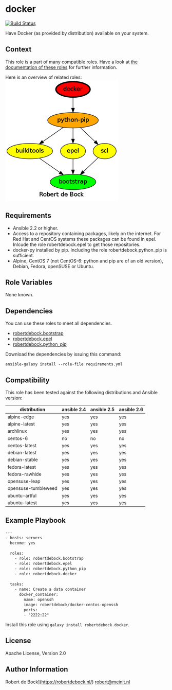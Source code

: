docker
=========

[![Build Status](https://travis-ci.org/robertdebock/ansible-role-docker.svg?branch=master)](https://travis-ci.org/robertdebock/ansible-role-docker)

Have Docker (as provided by distribution) available on your system.

Context
--------
This role is a part of many compatible roles. Have a look at [the documentation of these roles](https://robertdebock.nl/) for further information.

Here is an overview of related roles:
![dependencies](https://raw.githubusercontent.com/robertdebock/drawings/artifacts/docker.png "Dependency")

Requirements
------------

- Ansible 2.2 or higher.
- Access to a repository containing packages, likely on the internet.
For Red Hat and CentOS systems these packages can be found in epel. Inlcude the role robertdebock.epel to get those repositories.
- docker-py installed by pip. Including the role robertdebock.python_pip is sufficient.
- Alpine, CentOS 7 (not CentOS-6: python and pip are of an old version), Debian, Fedora, openSUSE or Ubuntu.

Role Variables
--------------

None known.

Dependencies
------------

You can use these roles to meet all dependencies.
- [robertdebock.bootstrap](https://travis-ci.org/robertdebock/ansible-role-bootstrap)
- [robertdebock.epel](https://travis-ci.org/robertdebock/ansible-role-epel)
- [robertdebock.python_pip](https://travis-ci.org/robertdebock/ansible-role-python_pip)

Download the dependencies by issuing this command:
```
ansible-galaxy install --role-file requirements.yml
```

Compatibility
-------------

This role has been tested against the following distributions and Ansible version:

|distribution|ansible 2.4|ansible 2.5|ansible 2.6|
|------------|-----------|-----------|-----------|
|alpine-edge|yes|yes|yes|
|alpine-latest|yes|yes|yes|
|archlinux|yes|yes|yes|
|centos-6|no|no|no|
|centos-latest|yes|yes|yes|
|debian-latest|yes|yes|yes|
|debian-stable|yes|yes|yes|
|fedora-latest|yes|yes|yes|
|fedora-rawhide|yes|yes|yes|
|opensuse-leap|yes|yes|yes|
|opensuse-tumbleweed|yes|yes|yes|
|ubuntu-artful|yes|yes|yes|
|ubuntu-latest|yes|yes|yes|

Example Playbook
----------------

```
---
- hosts: servers
  become: yes

  roles:
    - role: robertdebock.bootstrap
    - role: robertdebock.epel
    - role: robertdebock.python_pip
    - role: robertdebock.docker

  tasks:
    - name: Create a data container
      docker_container:
        name: openssh
        image: robertdebock/docker-centos-openssh
        ports:
        - "2222:22"
```

Install this role using `galaxy install robertdebock.docker`.

License
-------

Apache License, Version 2.0

Author Information
------------------

Robert de Bock](https://robertdebock.nl/) <robert@meinit.nl>
